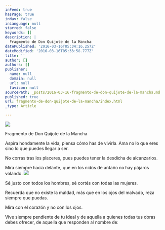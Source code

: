 ```yaml
---
inFeed: true
hasPage: true
inNav: false
inLanguage: null
starred: false
keywords: []
description: |
  Fragmento de Don Quijote de la Mancha
datePublished: '2016-03-16T05:34:16.257Z'
dateModified: '2016-03-16T05:33:58.777Z'
title: ''
author: []
authors: []
publisher:
  name: null
  domain: null
  url: null
  favicon: null
sourcePath: _posts/2016-03-16-fragmento-de-don-quijote-de-la-mancha.md
published: true
url: fragmento-de-don-quijote-de-la-mancha/index.html
_type: Article

---
```

![](https://the-grid-user-content.s3-us-west-2.amazonaws.com/e156c5e4-3eff-4188-87df-319583709cee.jpg)

Fragmento de Don Quijote de la Mancha

Aspira hondamente la vida,
piensa cómo has de vivirla.
Ama no lo que eres
sino lo que puedes llegar a ser. 

No corras tras los placeres,
pues puedes tener la desdicha de alcanzarlos.

Mira siempre hacia delante,
que en los nidos de antaño
no hay pájaros volando. ![](https://the-grid-user-content.s3-us-west-2.amazonaws.com/7a1d7a4c-70cb-487a-b0da-b0f3c562b506.jpg)

Sé justo con todos los hombres,
sé cortés con todas las mujeres. 

Recuerda que no existe la maldad,
más que en los ojos del malvado,
reza siempre que puedas. 

Mira con el corazón y no con los ojos. 

Vive siempre pendiente de tu ideal
y de aquella a quienes todas tus obras
debes ofrecer, de aquella
que responden al nombre de: